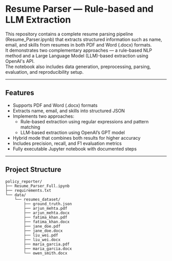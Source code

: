 # Resume Parser — Rule-based and LLM Extraction

This repository contains a complete resume parsing pipeline (Resume_Parser.ipynb) that extracts structured information such as name, email, and skills from resumes in both PDF and Word (.docx) formats.  
It demonstrates two complementary approaches — a rule-based NLP method and a Large Language Model (LLM)-based extraction using OpenAI's API.  
The notebook also includes data generation, preprocessing, parsing, evaluation, and reproducibility setup.

---

## Features

- Supports PDF and Word (.docx) formats
- Extracts name, email, and skills into structured JSON
- Implements two approaches:
  - Rule-based extraction using regular expressions and pattern matching
  - LLM-based extraction using OpenAI’s GPT model
- Hybrid mode that combines both results for higher accuracy
- Includes precision, recall, and F1 evaluation metrics
- Fully executable Jupyter notebook with documented steps

---

## Project Structure

```text
policy_reporter/
├── Resume_Parser_Full.ipynb
├── requirements.txt
└── data/
    └── resumes_dataset/
        ├── ground_truth.json
        ├── arjun_mehta.pdf
        ├── arjun_mehta.docx
        ├── fatima_khan.pdf
        ├── fatima_khan.docx
        ├── jane_doe.pdf
        ├── jane_doe.docx
        ├── liu_wei.pdf
        ├── liu_wei.docx
        ├── maria_garcia.pdf
        ├── maria_garcia.docx
        └── owen_smith.docx
